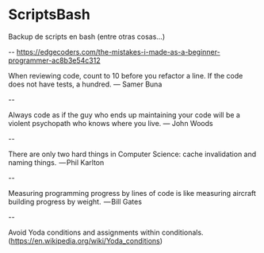 # ScriptsBash
Backup de scripts en bash (entre otras cosas...)

--
        https://edgecoders.com/the-mistakes-i-made-as-a-beginner-programmer-ac8b3e54c312
        
When reviewing code, count to 10 before you refactor a line. If the code does not have tests, a hundred.
— Samer Buna

--

Always code as if the guy who ends up maintaining your code will be a violent psychopath who knows where you live.
— John Woods

--

There are only two hard things in Computer Science: cache invalidation and naming things.
 — Phil Karlton

--

Measuring programming progress by lines of code is like measuring aircraft building progress by weight.
 — Bill Gates

--

Avoid Yoda conditions and assignments within conditionals.
(https://en.wikipedia.org/wiki/Yoda_conditions)
